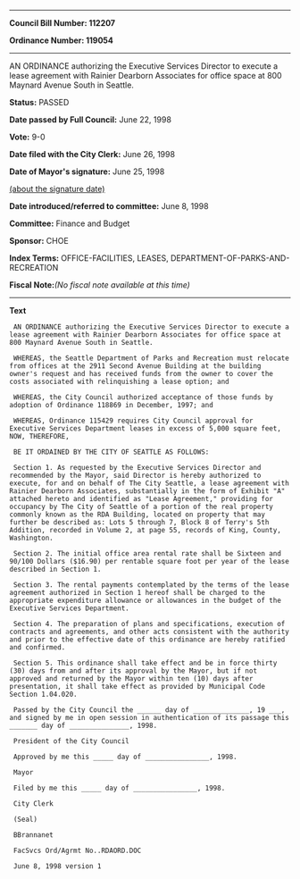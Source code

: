 

********

**Council Bill Number: 112207**
   
**Ordinance Number: 119054**
********

 AN ORDINANCE authorizing the Executive Services Director to execute a lease agreement with Rainier Dearborn Associates for office space at 800 Maynard Avenue South in Seattle.

**Status:** PASSED
   
**Date passed by Full Council:** June 22, 1998
   
**Vote:** 9-0
   
**Date filed with the City Clerk:** June 26, 1998
   
**Date of Mayor's signature:** June 25, 1998
   
[(about the signature date)](/~public/approvaldate.htm)
   
   
   
**Date introduced/referred to committee:** June 8, 1998
   
**Committee:** Finance and Budget
   
**Sponsor:** CHOE
   
   
**Index Terms:** OFFICE-FACILITIES, LEASES, DEPARTMENT-OF-PARKS-AND-RECREATION

**Fiscal Note:**_(No fiscal note available at this time)_

********

**Text**
   
```
 AN ORDINANCE authorizing the Executive Services Director to execute a lease agreement with Rainier Dearborn Associates for office space at 800 Maynard Avenue South in Seattle.

 WHEREAS, the Seattle Department of Parks and Recreation must relocate from offices at the 2911 Second Avenue Building at the building owner's request and has received funds from the owner to cover the costs associated with relinquishing a lease option; and

 WHEREAS, the City Council authorized acceptance of those funds by adoption of Ordinance 118869 in December, 1997; and

 WHEREAS, Ordinance 115429 requires City Council approval for Executive Services Department leases in excess of 5,000 square feet, NOW, THEREFORE,

 BE IT ORDAINED BY THE CITY OF SEATTLE AS FOLLOWS:

 Section 1. As requested by the Executive Services Director and recommended by the Mayor, said Director is hereby authorized to execute, for and on behalf of The City Seattle, a lease agreement with Rainier Dearborn Associates, substantially in the form of Exhibit "A" attached hereto and identified as "Lease Agreement," providing for occupancy by The City of Seattle of a portion of the real property commonly known as the RDA Building, located on property that may further be described as: Lots 5 through 7, Block 8 of Terry's 5th Addition, recorded in Volume 2, at page 55, records of King, County, Washington.

 Section 2. The initial office area rental rate shall be Sixteen and 90/100 Dollars ($16.90) per rentable square foot per year of the lease described in Section 1.

 Section 3. The rental payments contemplated by the terms of the lease agreement authorized in Section 1 hereof shall be charged to the appropriate expenditure allowance or allowances in the budget of the Executive Services Department.

 Section 4. The preparation of plans and specifications, execution of contracts and agreements, and other acts consistent with the authority and prior to the effective date of this ordinance are hereby ratified and confirmed.

 Section 5. This ordinance shall take effect and be in force thirty (30) days from and after its approval by the Mayor, but if not approved and returned by the Mayor within ten (10) days after presentation, it shall take effect as provided by Municipal Code Section 1.04.020.

 Passed by the City Council the ______ day of ______________, 19 ___, and signed by me in open session in authentication of its passage this _______ day of _______________, 1998.

 President of the City Council

 Approved by me this _____ day of ________________, 1998.

 Mayor

 Filed by me this _____ day of ________________, 1998.

 City Clerk

 (Seal)

 BBrannanet

 FacSvcs Ord/Agrmt No..RDAORD.DOC

 June 8, 1998 version 1

```
